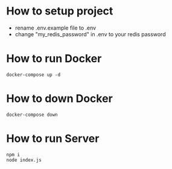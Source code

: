 # How to setup project
- rename .env.example file to .env
- change "my_redis_password" in .env to your redis password

# How to run Docker

```
docker-compose up -d
```

# How to down Docker

```
docker-compose down
```

# How to run Server

```
npm i
node index.js
```
